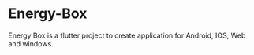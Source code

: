 # Energy-Box
 Energy Box is a flutter project to create application for Android, IOS, Web and windows.
